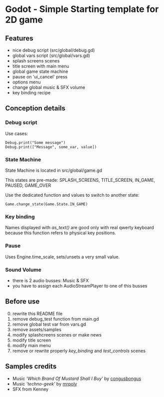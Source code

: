 # Godot - Simple Starting template for 2D game

## Features

- nice debug script (src/global/debug.gd)
- global vars script (src/global/vars.gd)
- splash screens scenes
- title screen with main menu
- global game state machine
- pause on 'ui_cancel' press
- options menu
- change global music & SFX volume
- key binding recipe

## Conception details

### Debug script

Use cases:

```gdscript
Debug.print("Some message")
Debug.print(["Message", some_var, value])
```

### State Machine

State Machine is located in src/global/game.gd

This states are pre-made: SPLASH_SCREENS, TITLE_SCREEN, IN_GAME, PAUSED, GAME_OVER

Use the dedicated function and values to switch to another state:

```gdscript
Game.change_state(Game.State.IN_GAME)
```

### Key binding

Names displayed with _as_text()_ are good only with real qwerty keyboard because this function refers to physical key positions.

### Pause

Uses Engine.time_scale, sets/unsets a very small value.

### Sound Volume

- there is 2 audio busses: Music & SFX
- you have to assign each AudioStreamPlayer to one of this busses

## Before use

0. rewrite this README file
1. remove debug_test function from main.gd
2. remove global test var from vars.gd
3. remove assets/samples
4. modify splashcreens scenes or make news
5. modify title screen
6. modify main menu
7. remove or rewrite properly _key_binding_ and _test_controls_ scenes

## Samples credits

- Music _'Which Brand Of Mustard Shall I Buy'_ by [congusbongus](https://opengameart.org/users/congusbongus)
- Music _'techno-geek'_ by [mrpoly](https://opengameart.org/content/techno-geek)
- SFX from Kenney

